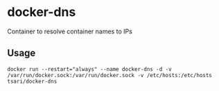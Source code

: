 # docker-dns
Container to resolve container names to IPs

## Usage
`docker run --restart="always" --name docker-dns -d -v /var/run/docker.sock:/var/run/docker.sock -v /etc/hosts:/etc/hosts tsari/docker-dns`